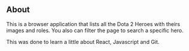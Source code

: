 ## About

This is a browser application that lists all the Dota 2 Heroes with theirs images and roles. You also can filter the page to search a specific hero.

This was done to learn a little about React, Javascript and Git.
